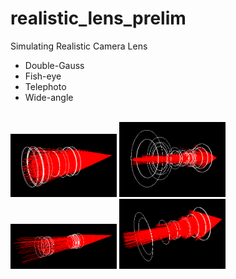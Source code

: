 realistic_lens_prelim
=====================

Simulating Realistic Camera Lens
* Double-Gauss 
* Fish-eye
* Telephoto
* Wide-angle

<!--
<img src="dgauss.tiff" width=180px>
<img src="fisheye.tiff" width=180px>
<img src="telephoto.tiff" width=180px>
<img src="wide.tiff" width=180px>
-->
<br>
<img src="dgauss_rays.png" width=170px>
<img src="fisheye_rays.png" width=170px>
<img src="telephoto_rays.png" width=170px>
<img src="wide_rays.png" width=170px>
